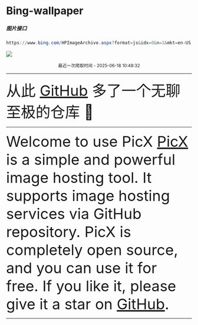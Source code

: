 # Bing-wallpaper

##### 图片接口

```powershell
https://www.bing.com/HPImageArchive.aspx?format=js&idx=0&n=1&mkt=en-US
````

 ![](https://s.cn.bing.net/th?id=OHR.CumberlandOaks_EN-US1850139942_1920x1080.jpg)

<p align='center' >
    <small>
        最近一次爬取时间 - 2025-06-18 10:48:32
    </small>
    <br>
    <hr>
    <font size=7>
        <small>
           从此 <a href='https://github.com/'>GitHub</a> 多了一个无聊至极的仓库  🍳      
        </small>
    </font>
    <hr>
    <font size=7>
        <small>
              Welcome to use PicX
              <a href='https://github.com/XPoet/picx'>PicX</a> is a simple and powerful image hosting tool. It supports image hosting services via GitHub repository.
              PicX is completely open source, and you can use it for free.
              If you like it, please give it a star on <a href='https://github.com/XPoet/picx'>GitHub</a>.
        </small>
    </font>
 <hr>
</p>
